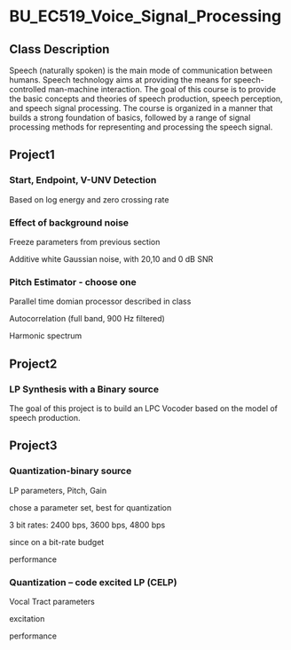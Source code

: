 # BU_EC519_Voice_Signal_Processing
## Class Description
Speech (naturally spoken) is the main mode of communication between humans. Speech technology aims at providing the means for speech-controlled man-machine interaction. The goal of this course is to provide the basic concepts and theories of speech production, speech perception, and speech signal processing. The course is organized in a manner that builds a strong foundation of basics, followed by a range of signal processing methods for representing and processing the speech signal.

## Project1
### Start, Endpoint, V-UNV Detection 

  Based on log energy and zero crossing rate

### Effect of background noise

  Freeze parameters from previous section

  Additive white Gaussian noise, with 20,10 and 0 dB SNR
  
### Pitch Estimator - choose one

  Parallel time domian processor described in class

  Autocorrelation (full band, 900 Hz filtered)

  Harmonic spectrum

## Project2
### LP Synthesis with a Binary source

  The goal of this project is to build an LPC Vocoder based on the model of speech production.
  
## Project3
### Quantization-binary source

  LP parameters, Pitch, Gain
  
  chose a parameter set, best for quantization
  
  3 bit rates: 2400 bps, 3600 bps, 4800 bps
  
  since on a bit-rate budget
  
  performance
  
### Quantization – code excited LP (CELP)

  Vocal Tract parameters
  
  excitation
  
  performance
  
  
  
  
  
